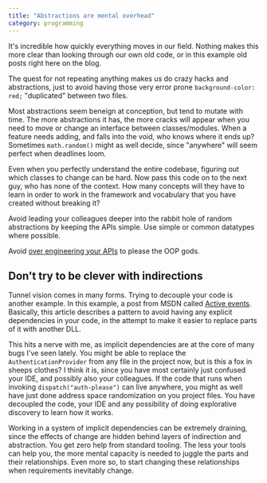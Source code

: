 ```yaml
---
title: "Abstractions are mental overhead"
category: programming
---
```


It's incredible how quickly everything moves in our field. Nothing makes this more clear than
looking through our own old code, or in this example old posts right here on the blog.

The quest for not repeating anything makes us do crazy hacks and abstractions, just to avoid having
those very error prone `background-color: red;` "duplicated" between two files.

Most abstractions seem beneign at conception, but tend to mutate with time. The more abstractions
it has, the more cracks will appear when you need to move or change an interface between classes/modules.
When a feature needs adding, and falls into the void, who knows where it ends up? Sometimes `math.random()` might
as well decide, since "anywhere" will seem perfect when deadlines loom.

Even when you perfectly understand the entire codebase, figuring out which classes to change can be hard.
Now pass this code on to the next guy, who has none of the context. How many concepts will they
have to learn in order to work in the framework and vocabulary that you have created without breaking it?

Avoid leading your colleagues deeper into the rabbit hole of random abstractions by keeping the APIs simple.
Use simple or common datatypes where possible.

Avoid [over engineering your APIs](https://www.quora.com/Was-object-oriented-programming-a-failure/answer/Wouter-van-Oortmerssen?share=1)
to please the OOP gods.

## Don't try to be clever with indirections
Tunnel vision comes in many forms. Trying to decouple your code is another example. In this example,
a post from MSDN called [Active events](https://msdn.microsoft.com/en-us/magazine/mt795187).
Basically, this article describes a pattern to avoid having any explicit dependencies in your code,
in the attempt to make it easier to replace parts of it with another DLL.

This hits a nerve with me, as implicit dependencies are at the core of many bugs I've seen lately.
You might be able to replace the `AuthenticationProvider` from any file in the project now, but is
this a fox in sheeps clothes? I think it is, since you have most certainly just confused your IDE,
and possibly also your colleagues. If the code that runs when invoking `dispatch("auth-please")` can
live anywhere, you might as well have just done  address space randomization on you project files.
You have decoupled the code, your IDE and any possibility of doing explorative discovery to learn
how it works.

Working in a system of implicit dependencies can be extremely draining, since the effects of change
are hidden behind layers of indirection and abstraction. You get zero help from standard tooling.
The less your tools can help you, the more mental capacity is needed to juggle the parts and their
relationships. Even more so, to start changing these relationships when requirements inevitably change.
